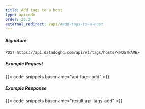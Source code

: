 ```yaml
---
title: Add tags to a host
type: apicode
order: 23.3
external_redirect: /api/#add-tags-to-a-host
---
```


##### Signature
`POST https://api.datadoghq.com/api/v1/tags/hosts/<HOSTNAME>`
##### Example Request
{{< code-snippets basename="api-tags-add" >}}
##### Example Response
{{< code-snippets basename="result.api-tags-add" >}}

